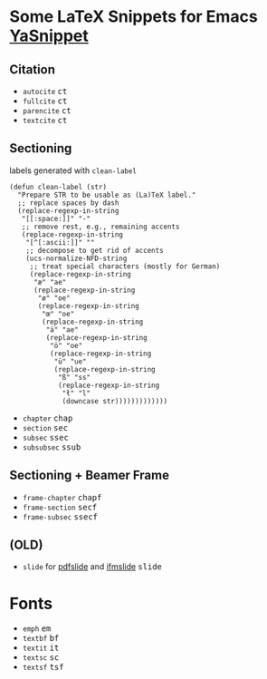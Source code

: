 # Some LaTeX Snippets for Emacs [YaSnippet](http://joaotavora.github.io/yasnippet/)

## Citation
- `autocite` <kbd>ct</kbd>
- `fullcite` <kbd>ct</kbd>
- `parencite` <kbd>ct</kbd>
- `textcite` <kbd>ct</kbd>


## Sectioning

labels generated with `clean-label`

```elisp
(defun clean-label (str)
  "Prepare STR to be usable as (La)TeX label."
  ;; replace spaces by dash
  (replace-regexp-in-string
   "[[:space:]]" "-"
   ;; remove rest, e.g., remaining accents
   (replace-regexp-in-string
    "[^[:ascii:]]" ""
    ;; decompose to get rid of accents
    (ucs-normalize-NFD-string
     ;; treat special characters (mostly for German)
     (replace-regexp-in-string
      "æ" "ae"
      (replace-regexp-in-string
       "ø" "oe"
       (replace-regexp-in-string
        "œ" "oe"
        (replace-regexp-in-string
         "ä" "ae"
         (replace-regexp-in-string
          "ö" "oe"
          (replace-regexp-in-string
           "ü" "ue"
           (replace-regexp-in-string
            "ß" "ss"
            (replace-regexp-in-string
             "ł" "l"
             (downcase str)))))))))))))
```

- `chapter` <kbd>chap</kbd>
- `section` <kbd>sec</kbd>
- `subsec`  <kbd>ssec</kbd>
- `subsubsec` <kbd>ssub</kbd>

## Sectioning + Beamer Frame

- `frame-chapter` <kbd>chapf</kbd>
- `frame-section` <kbd>secf</kbd>
- `frame-subsec`  <kbd>ssecf</kbd>


## (OLD)

- `slide` for [pdfslide](https://www.ctan.org/pkg/pdfslide)
  and [ifmslide](https://www.ctan.org/pkg/ifmslide) <kbd>slide</kbd>

# Fonts
- `emph` <kbd>em</kbd>
- `textbf` <kbd>bf</kbd>
- `textit` <kbd>it</kbd>
- `textsc` <kbd>sc</kbd>
- `textsf` <kbd>tsf</kbd>

